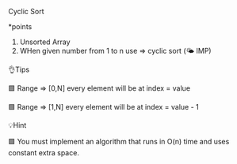 Cyclic Sort

*points
1. Unsorted Array
2. WHen given number from 1 to n use => cyclic sort  (🌤️ IMP)

👌Tips

🟩 Range =>  [0,N] 
    every element will be at index = value

🟩 Range => [1,N]
    every element will be at index = value - 1

💡Hint

🟩 You must implement an algorithm that runs in O(n) time and uses   
    constant extra space.



